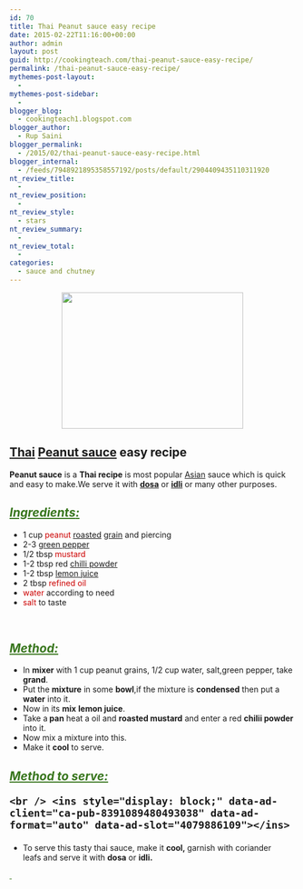 ```yaml
---
id: 70
title: Thai Peanut sauce easy recipe
date: 2015-02-22T11:16:00+00:00
author: admin
layout: post
guid: http://cookingteach.com/thai-peanut-sauce-easy-recipe/
permalink: /thai-peanut-sauce-easy-recipe/
mythemes-post-layout:
  - 
mythemes-post-sidebar:
  - 
blogger_blog:
  - cookingteach1.blogspot.com
blogger_author:
  - Rup Saini
blogger_permalink:
  - /2015/02/thai-peanut-sauce-easy-recipe.html
blogger_internal:
  - /feeds/7948921895358557192/posts/default/2904409435110311920
nt_review_title:
  - 
nt_review_position:
  - 
nt_review_style:
  - stars
nt_review_summary:
  - 
nt_review_total:
  - 
categories:
  - sauce and chutney
---
```

<div dir="ltr" style="text-align: left;">
  <div style="clear: both; text-align: center;">
    <a style="margin-left: 1em; margin-right: 1em;" href="http://1.bp.blogspot.com/-v5GfozTbfkI/VOmw8cazYRI/AAAAAAAAAFc/lIP7SmZ1lBU/s1600/1.jpg"><img src="http://1.bp.blogspot.com/-v5GfozTbfkI/VOmw8cazYRI/AAAAAAAAAFc/lIP7SmZ1lBU/s1600/1.jpg" alt="" width="320" height="240" border="0" /></a>
  </div>
  
  <h2 style="text-align: left;">
    <a class="zem_slink" title="Thai language" href="http://en.wikipedia.org/wiki/Thai_language" target="_blank" rel="wikipedia">Thai</a> <a class="zem_slink" title="Peanut sauce" href="http://en.wikipedia.org/wiki/Peanut_sauce" target="_blank" rel="wikipedia">Peanut sauce</a> easy recipe
  </h2>
  
  <div style="text-align: left;">
    <b>Peanut sauce</b> is a <b>Thai recipe</b> is most popular <a class="zem_slink" title="Race and ethnicity in the United States Census" href="http://en.wikipedia.org/wiki/Race_and_ethnicity_in_the_United_States_Census" target="_blank" rel="wikipedia">Asian</a> sauce which is quick and easy to make.We serve it with <b><a class="zem_slink" title="Dosa" href="http://en.wikipedia.org/wiki/Dosa" target="_blank" rel="wikipedia">dosa</a></b> or <b><a class="zem_slink" title="Idli" href="http://en.wikipedia.org/wiki/Idli" target="_blank" rel="wikipedia">idli</a></b> or many other purposes.
  </div>
  
  <div style="text-align: left;">
  </div>
  
  <h2>
    <i style="color: #38761d;"><u>Ingredients</u></i><i style="color: #38761d;"><u>:</u></i>
  </h2>
  
  <div>
    <ul style="text-align: left;">
      <li>
        1 cup <span style="color: #cc0000;">peanut <a class="zem_slink" title="Roasting" href="http://en.wikipedia.org/wiki/Roasting" target="_blank" rel="wikipedia">roasted</a> <a class="zem_slink" title="Cereal" href="http://en.wikipedia.org/wiki/Cereal" target="_blank" rel="wikipedia">grain</a></span> and piercing
      </li>
      <li>
        2-3 <span style="color: #cc0000;"><a class="zem_slink" title="Bell pepper" href="http://en.wikipedia.org/wiki/Bell_pepper" target="_blank" rel="wikipedia">green pepper</a></span>
      </li>
      <li>
        1/2 tbsp <span style="color: #cc0000;">mustard</span>
      </li>
      <li>
        1-2 tbsp red<span style="color: #cc0000;"> <a class="zem_slink" title="Chili powder" href="http://en.wikipedia.org/wiki/Chili_powder" target="_blank" rel="wikipedia">chilli powder</a></span>
      </li>
      <li>
        1-2 tbsp <span style="color: #cc0000;"><a class="zem_slink" title="Lemonade" href="http://en.wikipedia.org/wiki/Lemonade" target="_blank" rel="wikipedia">lemon juice</a></span>
      </li>
      <li>
        2 tbsp <span style="color: #cc0000;">refined oil</span>
      </li>
      <li>
        <span style="color: #cc0000;">water</span> according to need
      </li>
      <li>
        <span style="color: #cc0000;">salt</span> to taste
      </li>
    </ul>
  </div>
  
  <p>
    &nbsp;
  </p>
  
  <h2 style="text-align: left;">
    <span style="color: #38761d;"><i><u>Method:</u></i></span>
  </h2>
  
  <div>
    <ul style="text-align: left;">
      <li>
        In <b>mixer</b> with 1 cup peanut grains, 1/2 cup water, salt,green pepper, take <b>grand</b>.
      </li>
      <li>
        Put the <b>mixture</b> in some <b>bowl</b>,if the mixture is <b>condensed</b> then put a <b>water</b> into it.
      </li>
      <li>
        Now in its <b>mix</b> <b>lemon juice</b>.
      </li>
      <li>
        Take a<b> pan</b> heat a oil and <b>roasted mustard</b> and enter a red <b>chilii powder</b> into it.
      </li>
      <li>
        Now mix a mixture into this.
      </li>
      <li>
        Make it <b>cool</b> to serve.
      </li>
    </ul>
  </div>
  
  <h2 style="text-align: left;">
    <span style="color: #38761d;"><i><u>Method to serve:</u></i></span><!-- post -->
    
    <br /> <ins style="display: block;" data-ad-client="ca-pub-8391089480493038" data-ad-format="auto" data-ad-slot="4079886109"></ins>
  </h2>
  
  <ul style="text-align: left;">
    <li>
      To serve this tasty thai sauce, make it <b>cool, </b>garnish with coriander leafs and serve it with <b>dosa</b> or <b>idli.</b>
    </li>
  </ul>
  
  <div>
    <span style="color: #38761d;"><i><u style="font-weight: normal;"> </u></i></span>
  </div>
</div>